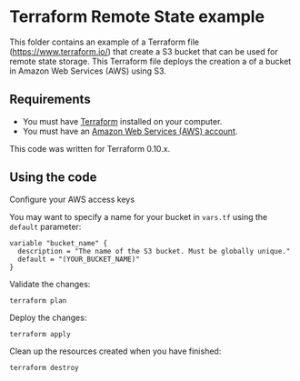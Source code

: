 # Terraform Remote State example

This folder contains an example of a Terraform file (https://www.terraform.io/) that create a S3 bucket that can be used for remote state storage.
This Terraform file deploys the creation a of a bucket in Amazon Web Services (AWS) using S3.

## Requirements

* You must have [Terraform](https://www.terraform.io/) installed on your computer. 
* You must have an [Amazon Web Services (AWS) account](http://aws.amazon.com/).

This code was written for Terraform 0.10.x.

## Using the code

Configure your AWS access keys

You may want to specify a name for your bucket in `vars.tf` using the `default` parameter:

```hcl
variable "bucket_name" {
  description = "The name of the S3 bucket. Must be globally unique."
  default = "(YOUR_BUCKET_NAME)"
}
```

Validate the changes:

```
terraform plan
```

Deploy the changes:

```
terraform apply
```

Clean up the resources created when you have finished:

```
terraform destroy
```